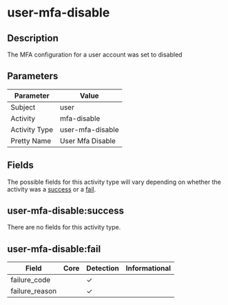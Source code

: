 user-mfa-disable
================

Description
-----------
The MFA configuration for a user account was set to disabled

Parameters
----------
| Parameter     | Value            |
| ------------- | ---------------- |
| Subject       | user             |
| Activity      | mfa-disable      |
| Activity Type | user-mfa-disable |
| Pretty Name   | User Mfa Disable |


Fields
------

The possible fields for this activity type will vary depending on whether the activity was a [success](#user-mfa-disablesuccess) or a [fail](#user-mfa-disablefail).


user-mfa-disable:success
------------------------

There are no fields for this activity type.


user-mfa-disable:fail
---------------------

| Field          | Core | Detection | Informational |
| -------------- | ---- | --------- | ------------- |
| failure_code   |      | &#10003;  |               |
| failure_reason |      | &#10003;  |               |